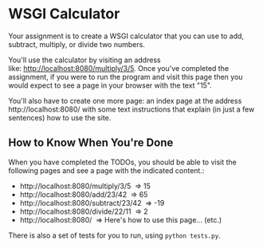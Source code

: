 # WSGI Calculator

Your assignment is to create a WSGI calculator that you can use to add, subtract, multiply, or divide two numbers.

You'll use the calculator by visiting an address like: [http://localhost:8080/multiply/3/5](http://localhost:8080/multiply/3/5). Once you've completed the assignment, if you were to run the program and visit this page then you would expect to see a page in your browser with the text "15".

You'll also have to create one more page: an index page at the address http://localhost:8080/ with some text instructions that explain (in just a few sentences) how to use the site.

## How to Know When You're Done

When you have completed the TODOs, you should be able to visit the following pages and see a page with the indicated content.:
  * http://localhost:8080/multiply/3/5  => 15
  * http://localhost:8080/add/23/42  => 65
  * http://localhost:8080/subtract/23/42  => -19
  * http://localhost:8080/divide/22/11  => 2
  * http://localhost:8080/  => Here's how to use this page... (etc.)

There is also a set of tests for you to run, using `python tests.py`.
